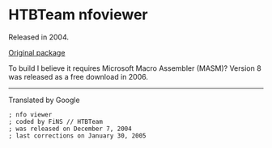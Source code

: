 # HTBTeam nfoviewer

Released in 2004.

[Original package](https://defacto2.net/f/a51ae7f)

To build I believe it requires Microsoft Macro Assembler (MASM)? Version 8 was released as a free download in 2006.

---

Translated by Google

```
; nfo viewer
; coded by FiNS // HTBTeam
; was released on December 7, 2004
; last corrections on January 30, 2005
```
